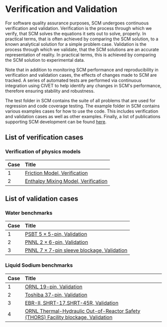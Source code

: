 # Verification and Validation

For software quality assurance purposes, SCM undergoes continuous verification and validation. Verification is the process through which we verify, that SCM solves the equations it sets out to solve, properly. In practical terms,
that is often achieved by comparing the SCM solution, to a known analytical solution for a simple problem case. Validation is the process through which we validate, that the SCM solutions are an accurate representation of reality.
In practical terms, this is achieved by comparing the SCM solution to experimental data.

Note that in addition to monitoring SCM performance and reproducibility in verification and validation cases, the effects of changes made to SCM are tracked. A series of automated tests are performed via continuous integration using CIVET to help identify any changes in SCM's performance,
therefore ensuring stability and robustness.

The test folder in SCM contains the suite of all problems that are used for regression and code coverage testing.
The example folder in SCM contains various examples cases for how to use the code. This includes verification and validation cases as well as other examples.
Finally, a list of publications supporting SCM development can be found [here](list_of_publications.md).

## List of verification cases

### Verification of physics models

| Case | Title |
| :- | :- |
| 1 | [Friction Model, Verification](friction.md) |
| 2 | [Enthalpy Mixing Model, Verification](enthalpy.md) |

## List of validation cases

### Water benchmarks

| Case | Title |
| :- | :- |
| 1 | [PSBT $5\times5$-pin, Validation](PSBT.md) |
| 2 | [PNNL $2\times6$-pin, Validation](pnnl_12_pin.md) |
| 3 | [PNNL $7\times7$-pin sleeve blockage, Validation](pnnl_blockage.md) |

### Liquid Sodium benchmarks

| Case | Title |
| :- | :- |
| 1 | [ORNL $19$-pin, Validation](ornl_19_pin.md) |
| 2 | [Toshiba $37$-pin, Validation](toshiba_37_pin.md) |
| 3 | [EBR-II, SHRT-17,SHRT-45R, Validation](EBR-II.md) |
| 4 | [ORNL Thermal-Hydraulic Out-of-Reactor Safety (THORS) Facility blockage, Validation](thors.md) |

